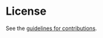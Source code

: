 # License

See the
[guidelines for contributions](https://github.com/cose-wg/countersign/blob/main/CONTRIBUTING.md).
